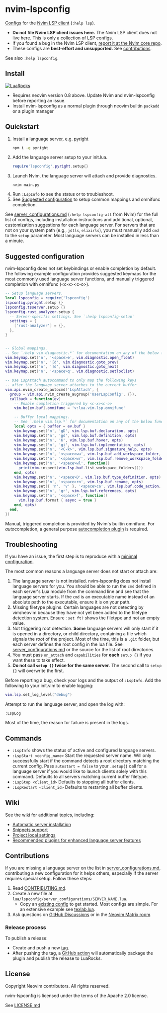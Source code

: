 # nvim-lspconfig

[Configs](doc/server_configurations.md) for the [Nvim LSP client](https://neovim.io/doc/user/lsp.html) (`:help lsp`).

* **Do not file Nvim LSP client issues here.** The Nvim LSP client does not live here. This is only a collection of LSP configs.
* If you found a bug in the Nvim LSP client, [report it at the Nvim core repo](https://github.com/neovim/neovim/issues/new?assignees=&labels=bug%2Clsp&template=lsp_bug_report.yml).
* These configs are **best-effort and unsupported.** See [contributions](#contributions).

See also `:help lspconfig`.

## Install

[![LuaRocks](https://img.shields.io/luarocks/v/neovim/nvim-lspconfig?logo=lua&color=purple)](https://luarocks.org/modules/neovim/nvim-lspconfig)

* Requires neovim version 0.8 above. Update Nvim and nvim-lspconfig before reporting an issue.
* Install nvim-lspconfig as a normal plugin through neovim builtin `packadd` or a plugin manager

## Quickstart

1. Install a language server, e.g. [pyright](doc/server_configurations.md#pyright)
   ```bash
   npm i -g pyright
   ```
2. Add the language server setup to your init.lua.
   ```lua
   require'lspconfig'.pyright.setup{}
   ```
3. Launch Nvim, the language server will attach and provide diagnostics.
   ```
   nvim main.py
   ```
4. Run `:LspInfo` to see the status or to troubleshoot.
5. See [Suggested configuration](#Suggested-configuration) to setup common mappings and omnifunc completion.

See [server_configurations.md](doc/server_configurations.md) (`:help lspconfig-all` from Nvim) for the full list of configs, including installation instructions and additional, optional, customization suggestions for each language server. For servers that are not on your system path (e.g., `jdtls`, `elixirls`), you must manually add `cmd` to the `setup` parameter. Most language servers can be installed in less than a minute.

## Suggested configuration

nvim-lspconfig does not set keybindings or enable completion by default. The following example configuration provides suggested keymaps for the most commonly used language server functions, and manually triggered completion with omnifunc (\<c-x\>\<c-o\>).

```lua
-- Setup language servers.
local lspconfig = require('lspconfig')
lspconfig.pyright.setup {}
lspconfig.tsserver.setup {}
lspconfig.rust_analyzer.setup {
  -- Server-specific settings. See `:help lspconfig-setup`
  settings = {
    ['rust-analyzer'] = {},
  },
}


-- Global mappings.
-- See `:help vim.diagnostic.*` for documentation on any of the below functions
vim.keymap.set('n', '<space>e', vim.diagnostic.open_float)
vim.keymap.set('n', '[d', vim.diagnostic.goto_prev)
vim.keymap.set('n', ']d', vim.diagnostic.goto_next)
vim.keymap.set('n', '<space>q', vim.diagnostic.setloclist)

-- Use LspAttach autocommand to only map the following keys
-- after the language server attaches to the current buffer
vim.api.nvim_create_autocmd('LspAttach', {
  group = vim.api.nvim_create_augroup('UserLspConfig', {}),
  callback = function(ev)
    -- Enable completion triggered by <c-x><c-o>
    vim.bo[ev.buf].omnifunc = 'v:lua.vim.lsp.omnifunc'

    -- Buffer local mappings.
    -- See `:help vim.lsp.*` for documentation on any of the below functions
    local opts = { buffer = ev.buf }
    vim.keymap.set('n', 'gD', vim.lsp.buf.declaration, opts)
    vim.keymap.set('n', 'gd', vim.lsp.buf.definition, opts)
    vim.keymap.set('n', 'K', vim.lsp.buf.hover, opts)
    vim.keymap.set('n', 'gi', vim.lsp.buf.implementation, opts)
    vim.keymap.set('n', '<C-k>', vim.lsp.buf.signature_help, opts)
    vim.keymap.set('n', '<space>wa', vim.lsp.buf.add_workspace_folder, opts)
    vim.keymap.set('n', '<space>wr', vim.lsp.buf.remove_workspace_folder, opts)
    vim.keymap.set('n', '<space>wl', function()
      print(vim.inspect(vim.lsp.buf.list_workspace_folders()))
    end, opts)
    vim.keymap.set('n', '<space>D', vim.lsp.buf.type_definition, opts)
    vim.keymap.set('n', '<space>rn', vim.lsp.buf.rename, opts)
    vim.keymap.set({ 'n', 'v' }, '<space>ca', vim.lsp.buf.code_action, opts)
    vim.keymap.set('n', 'gr', vim.lsp.buf.references, opts)
    vim.keymap.set('n', '<space>f', function()
      vim.lsp.buf.format { async = true }
    end, opts)
  end,
})
```

Manual, triggered completion is provided by Nvim's builtin omnifunc. For *auto*completion, a general purpose [autocompletion plugin](https://github.com/neovim/nvim-lspconfig/wiki/Autocompletion) is required.

## Troubleshooting

If you have an issue, the first step is to reproduce with a [minimal configuration](https://github.com/neovim/nvim-lspconfig/blob/master/test/minimal_init.lua).

The most common reasons a language server does not start or attach are:

1. The language server is not installed. nvim-lspconfig does not install language servers for you. You should be able to run the `cmd` defined in each server's Lua module from the command line and see that the language server starts. If the `cmd` is an executable name instead of an absolute path to the executable, ensure it is on your path.
2. Missing filetype plugins. Certain languages are not detecting by vim/neovim because they have not yet been added to the filetype detection system. Ensure `:set ft?` shows the filetype and not an empty value.
3. Not triggering root detection. **Some** language servers will only start if it is opened in a directory, or child directory, containing a file which signals the *root* of the project. Most of the time, this is a `.git` folder, but each server defines the root config in the lua file. See [server_configurations.md](doc/server_configurations.md) or the source for the list of root directories.
4. You must pass `on_attach` and `capabilities` for **each** `setup {}` if you want these to take effect.
5. **Do not call `setup {}` twice for the same server**. The second call to `setup {}` will overwrite the first.

Before reporting a bug, check your logs and the output of `:LspInfo`. Add the following to your init.vim to enable logging:

```lua
vim.lsp.set_log_level("debug")
```

Attempt to run the language server, and open the log with:

```
:LspLog
```
Most of the time, the reason for failure is present in the logs.

## Commands

* `:LspInfo` shows the status of active and configured language servers.
* `:LspStart <config_name>` Start the requested server name. Will only successfully start if the command detects a root directory matching the current config. Pass `autostart = false` to your `.setup{}` call for a language server if you would like to launch clients solely with this command. Defaults to all servers matching current buffer filetype.
* `:LspStop <client_id>` Defaults to stopping all buffer clients.
* `:LspRestart <client_id>` Defaults to restarting all buffer clients.

## Wiki

See the [wiki](https://github.com/neovim/nvim-lspconfig/wiki) for additional topics, including:

* [Automatic server installation](https://github.com/neovim/nvim-lspconfig/wiki/Installing-language-servers#automatically)
* [Snippets support](https://github.com/neovim/nvim-lspconfig/wiki/Snippets)
* [Project local settings](https://github.com/neovim/nvim-lspconfig/wiki/Project-local-settings)
* [Recommended plugins for enhanced language server features](https://github.com/neovim/nvim-lspconfig/wiki/Language-specific-plugins)

## Contributions

If you are missing a language server on the list in [server_configurations.md](doc/server_configurations.md), contributing
a new configuration for it helps others, especially if the server requires special setup. Follow these steps:

1. Read [CONTRIBUTING.md](CONTRIBUTING.md).
2. Create a new file at `lua/lspconfig/server_configurations/SERVER_NAME.lua`.
    - Copy an [existing config](https://github.com/neovim/nvim-lspconfig/blob/master/lua/lspconfig/server_configurations/)
      to get started. Most configs are simple. For an extensive example see
      [texlab.lua](https://github.com/neovim/nvim-lspconfig/blob/master/lua/lspconfig/server_configurations/texlab.lua).
3. Ask questions on [GitHub Discussions](https://github.com/neovim/neovim/discussions) or in the [Neovim Matrix room](https://app.element.io/#/room/#neovim:matrix.org).

### Release process

To publish a release:

- Create and push a new [tag](https://github.com/neovim/nvim-lspconfig/tags).
- After pushing the tag, a [GitHub action](./.github/workflows/release.yml)
  will automatically package the plugin and publish the release to LuaRocks.

## License

Copyright Neovim contributors. All rights reserved.

nvim-lspconfig is licensed under the terms of the Apache 2.0 license.

See [LICENSE.md](./LICENSE.md)
